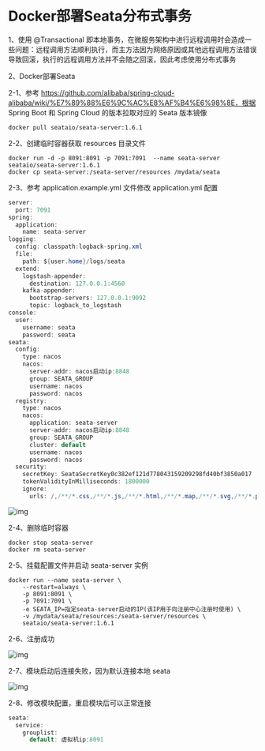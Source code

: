 # Docker部署Seata分布式事务

1、使用 @Transactional 即本地事务，在微服务架构中进行远程调用时会造成一些问题：远程调用方法顺利执行，而主方法因为网络原因或其他远程调用方法错误导致回滚，执行的远程调用方法并不会随之回滚，因此考虑使用分布式事务

2、Docker部署Seata

2-1、参考 https://github.com/alibaba/spring-cloud-alibaba/wiki/%E7%89%88%E6%9C%AC%E8%AF%B4%E6%98%8E，根据 Spring Boot 和 Spring Cloud 的版本拉取对应的 Seata 版本镜像

```shell
docker pull seataio/seata-server:1.6.1
```

2-2、创建临时容器获取 resources 目录文件

```shell
docker run -d -p 8091:8091 -p 7091:7091  --name seata-server seataio/seata-server:1.6.1
docker cp seata-server:/seata-server/resources /mydata/seata
```

2-3、参考 application.example.yml 文件修改 application.yml 配置

```java
server:
  port: 7091
spring:
  application:
    name: seata-server
logging:
  config: classpath:logback-spring.xml
  file:
    path: ${user.home}/logs/seata
  extend:
    logstash-appender:
      destination: 127.0.0.1:4560
    kafka-appender:
      bootstrap-servers: 127.0.0.1:9092
      topic: logback_to_logstash
console:
  user:
    username: seata
    password: seata
seata:
  config:
    type: nacos
    nacos:
      server-addr: nacos启动ip:8848
      group: SEATA_GROUP
      username: nacos
      password: nacos
  registry:
    type: nacos
    nacos:
      application: seata-server
      server-addr: nacos启动ip:8848
      group: SEATA_GROUP
      cluster: default
      username: nacos
      password: nacos
  security:
    secretKey: SeataSecretKey0c382ef121d778043159209298fd40bf3850a017
    tokenValidityInMilliseconds: 1800000
    ignore:
      urls: /,/**/*.css,/**/*.js,/**/*.html,/**/*.map,/**/*.svg,/**/*.png,/**/*.ico,/console-fe/public/**,/api/v1/auth/login
```

![img](https://cdn.nlark.com/yuque/0/2023/png/2836791/1701242057182-8e00afce-bf3e-4a38-ae51-e19055908658.png)

2-4、删除临时容器

```shell
docker stop seata-server
docker rm seata-server
```

2-5、挂载配置文件并启动 seata-server 实例

```shell
docker run --name seata-server \
	--restart=always \
    -p 8091:8091 \
    -p 7091:7091 \
    -e SEATA_IP=指定seata-server启动的IP(该IP用于向注册中心注册时使用) \
    -v /mydata/seata/resources:/seata-server/resources \
    seataio/seata-server:1.6.1
```

2-6、注册成功

![img](https://cdn.nlark.com/yuque/0/2023/png/2836791/1701242317174-60ac8acb-45b9-4114-9106-311f8fc76653.png)

2-7、模块启动后连接失败，因为默认连接本地 seata

![img](https://cdn.nlark.com/yuque/0/2023/png/2836791/1701251060646-51393757-7ef3-46bf-9f52-eec1417b26b1.png)

2-8、修改模块配置，重启模块后可以正常连接

```java
seata:
  service:
    grouplist:
      default: 虚拟机ip:8091
```